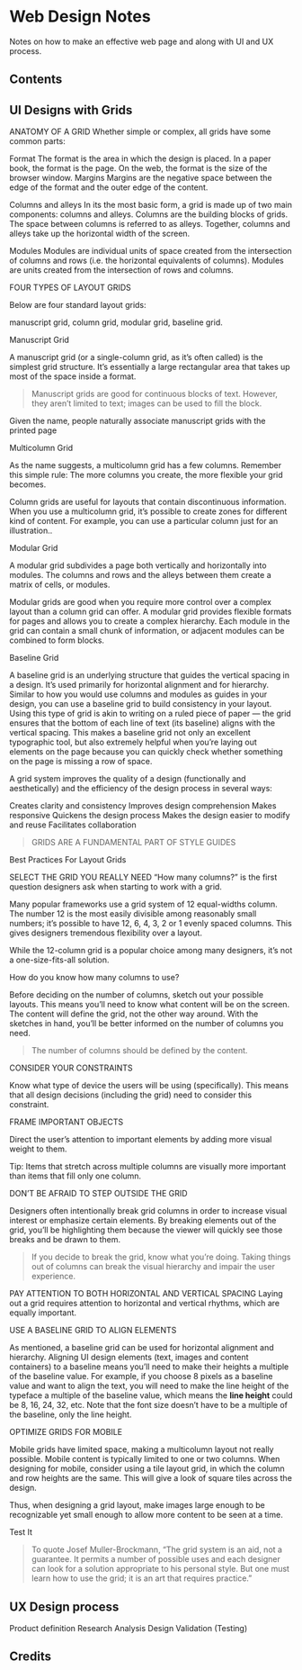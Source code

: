 # Web Design Notes

Notes on how to make an effective web page and along with UI and UX process.

## Contents

## UI Designs with Grids

ANATOMY OF A GRID
Whether simple or complex, all grids have some common parts:

Format
The format is the area in which the design is placed. In a paper book, the format is the page. On the web, the format is the size of the browser window.
Margins
Margins are the negative space between the edge of the format and the outer edge of the content.

Columns and alleys
In its the most basic form, a grid is made up of two main components: columns and alleys. Columns are the building blocks of grids. The space between columns is referred to as alleys. Together, columns and alleys take up the horizontal width of the screen.

Modules
Modules are individual units of space created from the intersection of columns and rows (i.e. the horizontal equivalents of columns). Modules are units created from the intersection of rows and columns.

FOUR TYPES OF LAYOUT GRIDS

Below are four standard layout grids:

manuscript grid,
column grid,
modular grid,
baseline grid.

Manuscript Grid

A manuscript grid (or a single-column grid, as it’s often called) is the simplest grid structure. It’s essentially a large rectangular area that takes up most of the space inside a format.

> Manuscript grids are good for continuous blocks of text. However, they aren’t limited to text; images can be used to fill the block.

Given the name, people naturally associate manuscript grids with the printed page

Multicolumn Grid

As the name suggests, a multicolumn grid has a few columns. Remember this simple rule: The more columns you create, the more flexible your grid becomes.

Column grids are useful for layouts that contain discontinuous information. When you use a multicolumn grid, it’s possible to create zones for different kind of content. For example, you can use a particular column just for an illustration..

Modular Grid

A modular grid subdivides a page both vertically and horizontally into modules. The columns and rows and the alleys between them create a matrix of cells, or modules.

Modular grids are good when you require more control over a complex layout than a column grid can offer. A modular grid provides flexible formats for pages and allows you to create a complex hierarchy. Each module in the grid can contain a small chunk of information, or adjacent modules can be combined to form blocks.

Baseline Grid

A baseline grid is an underlying structure that guides the vertical spacing in a design. It’s used primarily for horizontal alignment and for hierarchy. Similar to how you would use columns and modules as guides in your design, you can use a baseline grid to build consistency in your layout. Using this type of grid is akin to writing on a ruled piece of paper — the grid ensures that the bottom of each line of text (its baseline) aligns with the vertical spacing. This makes a baseline grid not only an excellent typographic tool, but also extremely helpful when you’re laying out elements on the page because you can quickly check whether something on the page is missing a row of space.


A grid system improves the quality of a design (functionally and aesthetically) and the efficiency of the design process in several ways:

Creates clarity and consistency
Improves design comprehension
Makes responsive
Quickens the design process
Makes the design easier to modify and reuse
Facilitates collaboration

> GRIDS ARE A FUNDAMENTAL PART OF STYLE GUIDES

Best Practices For Layout Grids

SELECT THE GRID YOU REALLY NEED
“How many columns?” is the first question designers ask when starting to work with a grid.

Many popular frameworks use a grid system of 12 equal-widths column. The number 12 is the most easily divisible among reasonably small numbers; it’s possible to have 12, 6, 4, 3, 2 or 1 evenly spaced columns. This gives designers tremendous flexibility over a layout.

While the 12-column grid is a popular choice among many designers, it’s not a one-size-fits-all solution.

How do you know how many columns to use?

Before deciding on the number of columns, sketch out your possible layouts. This means you’ll need to know what content will be on the screen. The content will define the grid, not the other way around. With the sketches in hand, you’ll be better informed on the number of columns you need.

> The number of columns should be defined by the content.

CONSIDER YOUR CONSTRAINTS

Know what type of device the users will be using (specifically). This means that all design decisions (including the grid) need to consider this constraint.

FRAME IMPORTANT OBJECTS

Direct the user’s attention to important elements by adding more visual weight to them.

Tip: Items that stretch across multiple columns are visually more important than items that fill only one column.

DON’T BE AFRAID TO STEP OUTSIDE THE GRID

Designers often intentionally break grid columns in order to increase visual interest or emphasize certain elements. By breaking elements out of the grid, you’ll be highlighting them because the viewer will quickly see those breaks and be drawn to them.

> If you decide to break the grid, know what you’re doing. Taking things out of columns can break the visual hierarchy and impair the user experience.

PAY ATTENTION TO BOTH HORIZONTAL AND VERTICAL SPACING
Laying out a grid requires attention to horizontal and vertical rhythms, which are equally important.

USE A BASELINE GRID TO ALIGN ELEMENTS

As mentioned, a baseline grid can be used for horizontal alignment and hierarchy. Aligning UI design elements (text, images and content containers) to a baseline means you’ll need to make their heights a multiple of the baseline value. For example, if you choose 8 pixels as a baseline value and want to align the text, you will need to make the line height of the typeface a multiple of the baseline value, which means the **line height** could be 8, 16, 24, 32, etc. Note that the font size doesn’t have to be a multiple of the baseline, only the line height.

OPTIMIZE GRIDS FOR MOBILE

Mobile grids have limited space, making a multicolumn layout not really possible. Mobile content is typically limited to one or two columns. When designing for mobile, consider using a tile layout grid, in which the column and row heights are the same. This will give a look of square tiles across the design.

Thus, when designing a grid layout, make images large enough to be recognizable yet small enough to allow more content to be seen at a time.

Test It

> To quote Josef Muller-Brockmann, “The grid system is an aid, not a guarantee. It permits a number of possible uses and each designer can look for a solution appropriate to his personal style. But one must learn how to use the grid; it is an art that requires practice.”

## UX Design process

Product definition
Research
Analysis
Design
Validation (Testing)

## Credits
